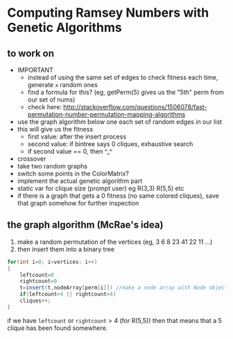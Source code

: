 Computing Ramsey Numbers with Genetic Algorithms
==============

to work on
-------
- IMPORTANT
  - instead of using the same set of edges to check fitness each time, generate `x` random ones
  - find a formula for this? (eg, getPerm(5) gives us the "5th" perm from our set of nums)
  - check here: http://stackoverflow.com/questions/1506078/fast-permutation-number-permutation-mapping-algorithms
- use the graph algorithm below one each set of random edges in our list
- this will give us the fitness
  - first value: after the insert process
  - second value: if bintree says 0 cliques, exhaustive search
  - if second value == 0, then ^_^
-  crossover
  - take two random graphs
  - switch some points in the ColorMatrix?
-  implement the actual genetic algorithm part
-  static var for clique size (prompt user) eg R(3,3) R(5,5) etc
-  if there is a graph that gets a 0 fitness (no same colored cliques), save that graph somehow for further inspection

the graph algorithm (McRae's idea)
--------------

1. make a random permutation of the vertices (eg, 3 6 8 23 41 22 11 ...)
2. then insert them into a binary tree 

```java
for(int i=0; i<vertices; i++)
{
    leftcount=0
    rightcount=0
    t=insert(t,nodeArray[perm[i]]) //make a node array with Node objects of all the vertices ahead of time
    if(leftcount>4 || rightcount>4)
    cliques++;
}
```

if we have `leftcount` or `rightcount` > 4 (for R(5,5)) then that means that a 5 clique has been found somewhere. 
